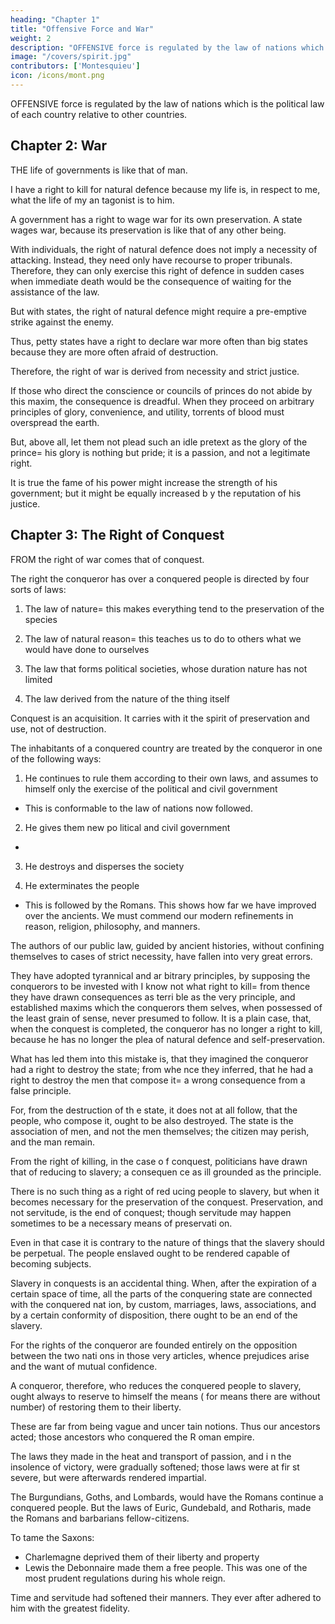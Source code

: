 ```yaml
---
heading: "Chapter 1"
title: "Offensive Force and War"
weight: 2
description: "OFFENSIVE force is regulated by the law of nations which is the political law of each country relative to other countries"
image: "/covers/spirit.jpg"
contributors: ['Montesquieu']
icon: /icons/mont.png
---
```




OFFENSIVE force is regulated by the law of nations which is the political law of each country relative to other countries.


## Chapter 2: War

THE life of governments is like that of man. 

I have a right to kill for natural defence because my life is, in respect to me, what the life of my an tagonist is to him.

A government has a right to wage war for its own preservation. A state wages war, because its preservation is like that of any other being.

With individuals, the right of natural defence does not imply a necessity of attacking. Instead, they need only have recourse to proper tribunals. Therefore, they can only exercise this right of defence in sudden cases when immediate death would be the consequence of waiting for the assistance of the law. 

But with states, the right of natural defence might require a pre-emptive strike against the enemy.

<!-- the necessity of attacking; as, for instance, when one nation sees that a continuance o f peace will enable another to destroy her, and that to attack that nation  instantly is the only way to prevent her own destruction. -->

Thus, petty states have a right to declare war more often than big states because they are more often afraid of destruction.

Therefore, the right of war is derived from necessity and strict justice. 

If those who direct the conscience or councils of princes do not abide by this maxim, the consequence is dreadful.  When they proceed on arbitrary principles of glory, convenience, and utility, torrents of blood must overspread the earth.

But, above all, let them not plead such  an idle pretext as the glory of the prince= his glory is nothing but pride; it is a passion, and not a legitimate right.

It is true the fame of his power might increase the strength of his government; but it might be equally increased b y the reputation of his justice.



## Chapter 3: The Right of Conquest

FROM the right of war comes that of conquest. <!-- ; which is the consequence of that right, and ought therefore to follow its spirit. -->

The right the conqueror has over a conquered people is directed by four sorts of laws:

1. The law of nature= this makes everything tend to the preservation of the species

2. The law of natural reason= this teaches us to do to others what we would have done to ourselves

3. The law that forms political societies, whose duration nature has not limited

4. The law derived from the nature of the thing itself

Conquest is an acquisition. It carries with it the spirit of preservation and use, not of destruction.

The inhabitants of a conquered country are treated by the conqueror in one of the following ways:

1. He continues to rule them according to their own laws, and assumes to himself only  the exercise of the political and civil government
- This is conformable to the law  of nations now followed.

2. He gives them new po litical and civil government
- 

3. He destroys and disperses the society

4. He exterminates the people
- This is followed by the Romans. This shows how far we have improved over the ancients. We must commend our modern refinements in reason, religion, philosophy, and manners.

The authors of our public law, guided by ancient histories, without confining themselves to cases of strict necessity, have fallen into very great errors. 

They have adopted tyrannical and ar bitrary principles, by supposing the conquerors to be invested with I know  not what right to kill= from thence they have drawn consequences as terri ble as the very principle, and established maxims which the conquerors them selves, when possessed of the least grain of sense, never presumed to follow. It is a plain case, that, when the conquest is completed, the conqueror  has no longer a right to kill, because he has no longer the plea of natural defence and self-preservation.

What has led them into this mistake is,  that they imagined the conqueror had a right to destroy the state; from whe nce they inferred, that he had a right to destroy the men that compose it=  a wrong consequence from a false principle. 

For, from the destruction of th e state, it does not at all follow, that the people, who compose it, ought  to be also destroyed. The state is the association of men, and not the men  themselves; the citizen may perish, and the man remain.

From the right of killing, in the case o f conquest, politicians have drawn that of reducing to slavery; a consequen ce as ill grounded as the principle.

There is no such thing as a right of red ucing people to slavery, but when it becomes necessary for the preservation of the conquest. Preservation, and not servitude, is the end of conquest;  though servitude may happen sometimes to be a necessary means of preservati on.

Even in that case it is contrary to the  nature of things that the slavery should be perpetual. The people enslaved  ought to be rendered capable of becoming subjects. 

Slavery in conquests is  an accidental thing. When, after the expiration of a certain space of time, all the parts of the conquering state are connected with the conquered nat ion, by custom, marriages, laws, associations, and by a certain conformity  of disposition, there ought to be an end of the slavery. 

For the rights of  the conqueror are founded entirely on the opposition between the two nati ons in those very articles, whence prejudices arise and the want of mutual confidence.

A conqueror, therefore, who reduces the  conquered people to slavery, ought always to reserve to himself the means ( for means there are without number) of restoring them to their liberty.

These are far from being vague and uncer tain notions. Thus our ancestors acted; those ancestors who conquered the R oman empire. 

The laws they made in the heat and transport of passion, and i n the insolence of victory, were gradually softened; those laws were at fir st severe, but were afterwards rendered impartial. 

The Burgundians, Goths,  and Lombards, would have the Romans continue a conquered people. But the laws of Euric, Gundebald, and Rotharis, made the Romans and barbarians fellow-citizens.

To tame the Saxons:
- Charlemagne deprived them of their liberty and property
- Lewis the Debonnaire made them a free people. This was one of the most prudent regulations during his whole reign.

Time and servitude had softened their manners. They ever after adhered to him with the greatest fidelity.
